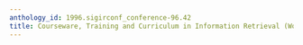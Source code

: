 ```yaml
---
anthology_id: 1996.sigirconf_conference-96.42
title: Courseware, Training and Curriculum in Information Retrieval (Workshop Abstract)
---
```

